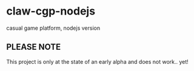 claw-cgp-nodejs
===============
casual game platform, nodejs version

PLEASE NOTE
-----------
This project is only at the state of an early alpha and does not work.. yet!
